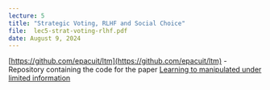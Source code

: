 ```yaml
---
lecture: 5
title: "Strategic Voting, RLHF and Social Choice"
file:  lec5-strat-voting-rlhf.pdf
date: August 9, 2024
---
```


[https://github.com/epacuit/ltm](https://github.com/epacuit/ltm) - Repository containing the code for the paper [Learning to manipulated under limited information](https://arxiv.org/abs/2401.16412)